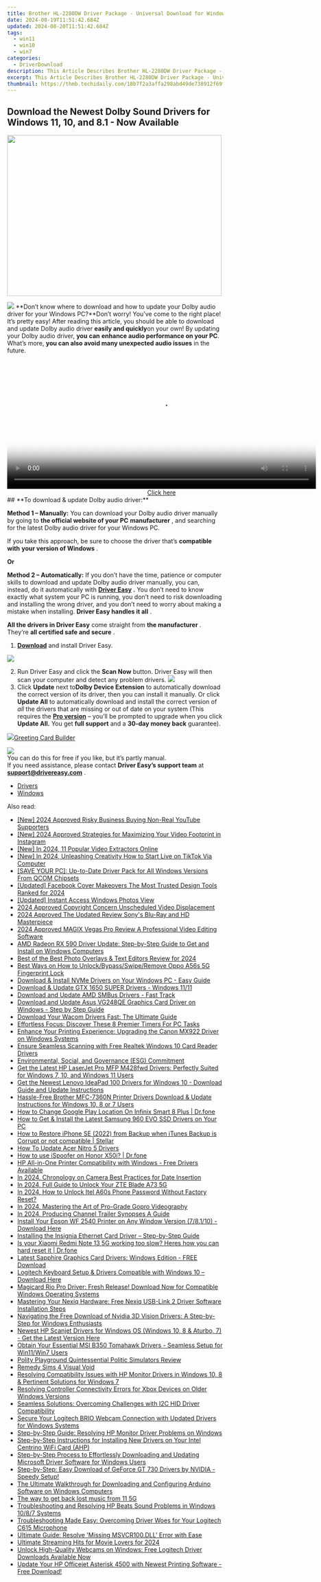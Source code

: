 ```yaml
---
title: Brother HL-2280DW Driver Package - Universal Download for Windows 11, Windows 10, Windows 8 & 7 Users
date: 2024-08-19T11:51:42.684Z
updated: 2024-08-20T11:51:42.684Z
tags:
  - win11
  - win10
  - win7
categories:
  - DriverDownload
description: This Article Describes Brother HL-2280DW Driver Package - Universal Download for Windows 11, Windows 10, Windows 8 & 7 Users
excerpt: This Article Describes Brother HL-2280DW Driver Package - Universal Download for Windows 11, Windows 10, Windows 8 & 7 Users
thumbnail: https://thmb.techidaily.com/18b7f2a3affa298abd49de738912f69fd84b1ae730be3c4356f4b4963bc95eed.jpg
---
```


## Download the Newest Dolby Sound Drivers for Windows 11, 10, and 8.1 - Now Available

<!-- affiliate ads begin -->
<a href="https://electronicx.pxf.io/c/5597632/1872456/14483" target="_top" id="1872456"><img src="//a.impactradius-go.com/display-ad/14483-1872456" border="0" alt="" width="500" height="375"/></a><img height="0" width="0" src="https://imp.pxf.io/i/5597632/1872456/14483" style="position:absolute;visibility:hidden;" border="0" />
<!-- affiliate ads end -->
![](https://images.drivereasy.com/wp-content/uploads/2019/01/snap000424-300x186.png)   **Don’t know where to download and how to update your Dolby audio driver for your Windows PC?**Don’t worry! You’ve come to the right place! It’s pretty easy! After reading this article, you should be able to download and update Dolby audio driver **easily and quickly**on your own! By updating your Dolby audio driver, **you**  **can**  **enhance audio performance on your PC**. What’s more, **you can also avoid many unexpected audio issues**  in the future.

<!-- affiliate ads begin -->
<span id="1993650">
					<video width="720" height="300" style="cursor:pointer"
           poster="//a.impactradius-go.com/display-clicktoplayimage/1993650.jpeg"
           onclick="if(!this.playClicked){this.play();this.setAttribute('controls',true);this.playClicked=true;}">
	   <source src="//a.impactradius-go.com/display-ad/22993-1993650">
	   <img src="//a.impactradius-go.com/display-clicktoplayimage/1993650.jpeg" style="border: none; height: 100%; width: 100%; object-fit: contain">
	</video>
	<div style="width:720px;text-align:center"><a href="javascript:window.open(decodeURIComponent('https%3A%2F%2Fhomestyler.sjv.io%2Fc%2F5597632%2F1993650%2F22993'), '_blank');void(0);">Click here</a></div>
</span>
<img height="0" width="0" src="https://imp.pxf.io/i/5597632/1993650/22993" style="position:absolute;visibility:hidden;" border="0" />
<!-- affiliate ads end -->
## **To download & update Dolby audio driver:**

**Method 1 – Manually:**  You can download your Dolby audio driver manually by going to **the official website of your PC** **manufacturer**  , and searching for the latest Dolby audio driver for your Windows PC.

 If you take this approach, be sure to choose the driver that’s **compatible with** **your version of Windows** .

**Or**

**Method 2 – Automatically:**   If you don’t have the time, patience or computer skills to download and update Dolby audio driver manually, you can, instead, do it automatically with **[Driver Easy](https://tools.techidaily.com/drivereasy/download/) .**  You don’t need to know exactly what system your PC is running, you don’t need to risk downloading and installing the wrong driver, and you don’t need to worry about making a mistake when installing. **Driver Easy handles it all** .

**All the drivers in Driver Easy** come straight from **the manufacturer** . They‘re **all certified safe and secure** .

1. **[Download](https://tools.techidaily.com/drivereasy/download/)**  and install Driver Easy.
<!-- affiliate ads begin -->
<a href="https://store.nero.com/order/checkout.php?PRODS=42296855&QTY=1&AFFILIATE=108875&CART=1"><img src="http://cdnwww.nero.com/nero-com-wAssets/img/banners/2023/recode/Nero_Recode_Screen_2.png" border="0"></a>
<!-- affiliate ads end -->
2. Run Driver Easy and click the **Scan Now**  button. Driver Easy will then scan your computer and detect any problem drivers. ![](https://images.drivereasy.com/wp-content/uploads/2019/01/snap000425.png)
3. Click **Update**  next to**Dolby Device Extension** to automatically download the correct version of its driver, then you can install it manually. Or click **Update All**  to automatically download and install the correct version of _all_  the drivers that are missing or out of date on your system (This requires the **[Pro version](https://tools.techidaily.com/drivereasy/download/)**  – you’ll be prompted to upgrade when you click **Update All.** You get **full support**  and a **30-day money back**  guarantee).  
<!-- affiliate ads begin -->
<a href="https://secure.2checkout.com/order/checkout.php?PRODS=2067133&QTY=1&AFFILIATE=108875&CART=1"><img src="https://www.pearlmountainsoft.com/n_img/product/gcb/banScrn.jpg" border="0">Greeting Card Builder</a>
<!-- affiliate ads end -->
![](https://images.drivereasy.com/wp-content/uploads/2019/01/snap000426.png)  
 You can do this for free if you like, but it’s partly manual.  
 If you need assistance, please contact **Driver Easy’s support team** at [**support@drivereasy.com**](https://tools.techidaily.com/drivereasy/download/) .

* [Drivers](https://tools.techidaily.com/drivereasy/download/)
* [Windows](https://tools.techidaily.com/drivereasy/download/)

<ins class="adsbygoogle"
     style="display:block"
     data-ad-format="autorelaxed"
     data-ad-client="ca-pub-7571918770474297"
     data-ad-slot="1223367746"></ins>



<ins class="adsbygoogle"
     style="display:block"
     data-ad-client="ca-pub-7571918770474297"
     data-ad-slot="8358498916"
     data-ad-format="auto"
     data-full-width-responsive="true"></ins>

<span class="atpl-alsoreadstyle">Also read:</span>
<div><ul>
<li><a href="https://youtube-webster.techidaily.com/024-approved-risky-business-buying-non-real-youtube-supporters/"><u>[New] 2024 Approved  Risky Business  Buying Non-Real YouTube Supporters</u></a></li>
<li><a href="https://instagram-videos.techidaily.com/new-2024-approved-strategies-for-maximizing-your-video-footprint-in-instagram/"><u>[New] 2024 Approved  Strategies for Maximizing Your Video Footprint in Instagram</u></a></li>
<li><a href="https://facebook-record-videos.techidaily.com/new-in-2024-11-popular-video-extractors-online/"><u>[New] In 2024, 11 Popular Video Extractors Online</u></a></li>
<li><a href="https://tiktok-videos.techidaily.com/new-in-2024-unleashing-creativity-how-to-start-live-on-tiktok-via-computer/"><u>[New] In 2024, Unleashing Creativity  How to Start Live on TikTok Via Computer</u></a></li>
<li><a href="https://hardware-help.techidaily.com/save-your-pc-up-to-date-driver-pack-for-all-windows-versions-from-qcom-chipsets/"><u>[SAVE YOUR PC]: Up-to-Date Driver Pack for All Windows Versions From QCOM Chipsets</u></a></li>
<li><a href="https://facebook-video-recording.techidaily.com/updated-facebook-cover-makeovers-the-most-trusted-design-tools-ranked-for-2024/"><u>[Updated] Facebook Cover Makeovers  The Most Trusted Design Tools Ranked for 2024</u></a></li>
<li><a href="https://extra-approaches.techidaily.com/updated-instant-access-windows-photos-view/"><u>[Updated] Instant Access Windows Photos View</u></a></li>
<li><a href="https://facebook-videos.techidaily.com/2024-approved-copyright-concern-unscheduled-video-displacement/"><u>2024 Approved  Copyright Concern  Unscheduled Video Displacement</u></a></li>
<li><a href="https://some-guidance.techidaily.com/2024-approved-the-updated-review-sonys-blu-ray-and-hd-masterpiece/"><u>2024 Approved  The Updated Review  Sony's Blu-Ray and HD Masterpiece</u></a></li>
<li><a href="https://ai-video-editing.techidaily.com/2024-approved-magix-vegas-pro-review-a-professional-video-editing-software/"><u>2024 Approved MAGIX Vegas Pro Review A Professional Video Editing Software</u></a></li>
<li><a href="https://hardware-help.techidaily.com/amd-radeon-rx-590-driver-update-step-by-step-guide-to-get-and-install-on-windows-computers/"><u>AMD Radeon RX 590 Driver Update: Step-by-Step Guide to Get and Install on Windows Computers</u></a></li>
<li><a href="https://article-knowledge.techidaily.com/best-of-the-best-photo-overlays-and-text-editors-review-for-2024/"><u>Best of the Best  Photo Overlays & Text Editors Review for 2024</u></a></li>
<li><a href="https://easy-unlock-android.techidaily.com/best-ways-on-how-to-unlockbypassswiperemove-oppo-a56s-5g-fingerprint-lock-by-drfone-android/"><u>Best Ways on How to Unlock/Bypass/Swipe/Remove Oppo A56s 5G Fingerprint Lock</u></a></li>
<li><a href="https://hardware-help.techidaily.com/download-and-install-nvme-drivers-on-your-windows-pc-easy-guide/"><u>Download & Install NVMe Drivers on Your Windows PC - Easy Guide</u></a></li>
<li><a href="https://hardware-help.techidaily.com/download-and-update-gtx-1650-super-drivers-windows-1111/"><u>Download & Update GTX 1650 SUPER Drivers - Windows 11/11</u></a></li>
<li><a href="https://hardware-help.techidaily.com/download-and-update-amd-smbus-drivers-fast-track/"><u>Download and Update AMD SMBus Drivers - Fast Track</u></a></li>
<li><a href="https://hardware-help.techidaily.com/1722959179418-download-and-update-asus-vg248qe-graphics-card-driver-on-windows-step-by-step-guide/"><u>Download and Update Asus VG248QE Graphics Card Driver on Windows - Step by Step Guide</u></a></li>
<li><a href="https://hardware-help.techidaily.com/download-your-wacom-drivers-fast-the-ultimate-guide/"><u>Download Your Wacom Drivers Fast: The Ultimate Guide</u></a></li>
<li><a href="https://windows11.techidaily.com/effortless-focus-discover-these-8-premier-timers-for-pc-tasks/"><u>Effortless Focus: Discover These 8 Premier Timers For PC Tasks</u></a></li>
<li><a href="https://hardware-help.techidaily.com/enhance-your-printing-experience-upgrading-the-canon-mx922-driver-on-windows-systems/"><u>Enhance Your Printing Experience: Upgrading the Canon MX922 Driver on Windows Systems</u></a></li>
<li><a href="https://hardware-help.techidaily.com/ensure-seamless-scanning-with-free-realtek-windows-10-card-reader-drivers/"><u>Ensure Seamless Scanning with Free Realtek Windows 10 Card Reader Drivers</u></a></li>
<li><a href="https://hardware-help.techidaily.com/environmental-social-and-governance-esg-commitment/"><u>Environmental, Social, and Governance (ESG) Commitment</u></a></li>
<li><a href="https://hardware-help.techidaily.com/get-the-latest-hp-laserjet-pro-mfp-m428fwd-drivers-perfectly-suited-for-windows-7-10-and-windows-11-users/"><u>Get the Latest HP LaserJet Pro MFP M428fwd Drivers: Perfectly Suited for Windows 7, 10, and Windows 11 Users</u></a></li>
<li><a href="https://hardware-help.techidaily.com/get-the-newest-lenovo-ideapad-100-drivers-for-windows-10-download-guide-and-update-instructions/"><u>Get the Newest Lenovo IdeaPad 100 Drivers for Windows 10 - Download Guide and Update Instructions</u></a></li>
<li><a href="https://hardware-help.techidaily.com/hassle-free-brother-mfc-7360n-printer-drivers-download-and-update-instructions-for-windows-10-8-or-7-users/"><u>Hassle-Free Brother MFC-7360N Printer Drivers Download & Update Instructions for Windows 10, 8 or 7 Users</u></a></li>
<li><a href="https://fake-location.techidaily.com/how-to-change-google-play-location-on-infinix-smart-8-plus-drfone-by-drfone-virtual-android/"><u>How to Change Google Play Location On Infinix Smart 8 Plus | Dr.fone</u></a></li>
<li><a href="https://hardware-help.techidaily.com/how-to-get-and-install-the-latest-samsung-960-evo-ssd-drivers-on-your-pc/"><u>How to Get & Install the Latest Samsung 960 EVO SSD Drivers on Your PC</u></a></li>
<li><a href="https://blog-min.techidaily.com/how-to-restore-iphone-se-2022-from-backup-when-itunes-backup-is-corrupt-or-not-compatible-stellar-by-stellar-data-recovery-ios-iphone-data-recovery/"><u>How to Restore iPhone SE (2022) from Backup when iTunes Backup is Corrupt or not compatible | Stellar</u></a></li>
<li><a href="https://hardware-help.techidaily.com/how-to-update-acer-nitro-5-drivers/"><u>How To Update Acer Nitro 5 Drivers</u></a></li>
<li><a href="https://pokemon-go-android.techidaily.com/how-to-use-ispoofer-on-honor-x50i-drfone-by-drfone-virtual-android/"><u>How to use iSpoofer on Honor X50i? | Dr.fone</u></a></li>
<li><a href="https://hardware-help.techidaily.com/hp-all-in-one-printer-compatibility-with-windows-free-drivers-available/"><u>HP All-in-One Printer Compatibility with Windows - Free Drivers Available</u></a></li>
<li><a href="https://extra-tips.techidaily.com/in-2024-chronology-on-camera-best-practices-for-date-insertion/"><u>In 2024, Chronology on Camera  Best Practices for Date Insertion</u></a></li>
<li><a href="https://unlock-android.techidaily.com/in-2024-full-guide-to-unlock-your-zte-blade-a73-5g-by-drfone-android/"><u>In 2024, Full Guide to Unlock Your ZTE Blade A73 5G</u></a></li>
<li><a href="https://unlock-android.techidaily.com/in-2024-how-to-unlock-itel-a60s-phone-password-without-factory-reset-by-drfone-android/"><u>In 2024, How to Unlock Itel A60s Phone Password Without Factory Reset?</u></a></li>
<li><a href="https://extra-guidance.techidaily.com/in-2024-mastering-the-art-of-pro-grade-gopro-videography/"><u>In 2024, Mastering the Art of Pro-Grade Gopro Videography</u></a></li>
<li><a href="https://youtube-help.techidaily.com/in-2024-producing-channel-trailer-synopses-a-guide/"><u>In 2024, Producing Channel Trailer Synopses  A Guide</u></a></li>
<li><a href="https://hardware-help.techidaily.com/install-your-epson-wf-2540-printer-on-any-window-version-78110-download-here/"><u>Install Your Epson WF 2540 Printer on Any Window Version (7/8.1/10) - Download Here</u></a></li>
<li><a href="https://hardware-help.techidaily.com/installing-the-insignia-ethernet-card-driver-step-by-step-guide/"><u>Installing the Insignia Ethernet Card Driver – Step-by-Step Guide</u></a></li>
<li><a href="https://techidaily.com/is-your-xiaomi-redmi-note-13-5g-working-too-slow-heres-how-you-can-hard-reset-it-drfone-by-drfone-reset-android-reset-android/"><u>Is your Xiaomi Redmi Note 13 5G working too slow? Heres how you can hard reset it | Dr.fone</u></a></li>
<li><a href="https://hardware-help.techidaily.com/latest-sapphire-graphics-card-drivers-windows-edition-free-download/"><u>Latest Sapphire Graphics Card Drivers: Windows Edition - FREE Download</u></a></li>
<li><a href="https://hardware-help.techidaily.com/1722964524089-logitech-keyboard-setup-and-drivers-compatible-with-windows-10-download-here/"><u>Logitech Keyboard Setup & Drivers Compatible with Windows 10 – Download Here</u></a></li>
<li><a href="https://hardware-help.techidaily.com/magicard-rio-pro-driver-fresh-release-download-now-for-compatible-windows-operating-systems/"><u>Magicard Rio Pro Driver: Fresh Release! Download Now for Compatible Windows Operating Systems</u></a></li>
<li><a href="https://hardware-help.techidaily.com/mastering-your-nexiq-hardware-free-nexiq-usb-link-2-driver-software-installation-steps/"><u>Mastering Your Nexiq Hardware: Free Nexiq USB-Link 2 Driver Software Installation Steps</u></a></li>
<li><a href="https://hardware-help.techidaily.com/navigating-the-free-download-of-nvidia-3d-vision-drivers-a-step-by-step-for-windows-enthusiasts/"><u>Navigating the Free Download of Nvidia 3D Vision Drivers: A Step-by-Step for Windows Enthusiasts</u></a></li>
<li><a href="https://hardware-help.techidaily.com/newest-hp-scanjet-drivers-for-windows-os-windows-10-8-and-aturbo-7-get-the-latest-version-here/"><u>Newest HP Scanjet Drivers for Windows OS (Windows 10, 8 & Aturbo, 7) - Get the Latest Version Here</u></a></li>
<li><a href="https://hardware-help.techidaily.com/obtain-your-essential-msi-b350-tomahawk-drivers-seamless-setup-for-win11win7-users/"><u>Obtain Your Essential MSI B350 Tomahawk Drivers - Seamless Setup for Win11/Win7 Users</u></a></li>
<li><a href="https://desktop-recording.techidaily.com/polity-playground-quintessential-politic-simulators-review/"><u>Polity Playground  Quintessential Politic Simulators Review</u></a></li>
<li><a href="https://network-issues.techidaily.com/remedy-sims-4-visual-void/"><u>Remedy Sims 4 Visual Void</u></a></li>
<li><a href="https://hardware-help.techidaily.com/resolving-compatibility-issues-with-hp-monitor-drivers-in-windows-10-8-and-pertinent-solutions-for-windows-7/"><u>Resolving Compatibility Issues with HP Monitor Drivers in Windows 10, 8 & Pertinent Solutions for Windows 7</u></a></li>
<li><a href="https://hardware-help.techidaily.com/resolving-controller-connectivity-errors-for-xbox-devices-on-older-windows-versions/"><u>Resolving Controller Connectivity Errors for Xbox Devices on Older Windows Versions</u></a></li>
<li><a href="https://hardware-help.techidaily.com/seamless-solutions-overcoming-challenges-with-i2c-hid-driver-compatibility/"><u>Seamless Solutions: Overcoming Challenges with I2C HID Driver Compatibility</u></a></li>
<li><a href="https://hardware-help.techidaily.com/secure-your-logitech-brio-webcam-connection-with-updated-drivers-for-windows-systems/"><u>Secure Your Logitech BRIO Webcam Connection with Updated Drivers for Windows Systems</u></a></li>
<li><a href="https://hardware-help.techidaily.com/step-by-step-guide-resolving-hp-monitor-driver-problems-on-windows/"><u>Step-by-Step Guide: Resolving HP Monitor Driver Problems on Windows</u></a></li>
<li><a href="https://hardware-help.techidaily.com/step-by-step-instructions-for-installing-new-drivers-on-your-intel-centrino-wifi-card-ahp/"><u>Step-by-Step Instructions for Installing New Drivers on Your Intel Centrino WiFi Card (AHP)</u></a></li>
<li><a href="https://hardware-help.techidaily.com/step-by-step-process-to-effortlessly-downloading-and-updating-microsoft-driver-software-for-windows-users/"><u>Step-by-Step Process to Effortlessly Downloading and Updating Microsoft Driver Software for Windows Users</u></a></li>
<li><a href="https://hardware-help.techidaily.com/step-by-step-easy-download-of-geforce-gt-730-drivers-by-nvidia-speedy-setup/"><u>Step-by-Step: Easy Download of GeForce GT 730 Drivers by NVIDIA - Speedy Setup!</u></a></li>
<li><a href="https://hardware-help.techidaily.com/the-ultimate-walkthrough-for-downloading-and-configuring-arduino-software-on-windows-computers/"><u>The Ultimate Walkthrough for Downloading and Configuring Arduino Software on Windows Computers</u></a></li>
<li><a href="https://techidaily.com/the-way-to-get-back-lost-music-from-11-5g-by-fonelab-android-recover-music/"><u>The way to get back lost music from 11 5G</u></a></li>
<li><a href="https://hardware-help.techidaily.com/troubleshooting-and-resolving-hp-beats-sound-problems-in-windows-1087-systems/"><u>Troubleshooting and Resolving HP Beats Sound Problems in Windows 10/8/7 Systems</u></a></li>
<li><a href="https://hardware-help.techidaily.com/troubleshooting-made-easy-overcoming-driver-woes-for-your-logitech-c615-microphone/"><u>Troubleshooting Made Easy: Overcoming Driver Woes for Your Logitech C615 Microphone</u></a></li>
<li><a href="https://tech-recovery.techidaily.com/ultimate-guide-resolve-missing-msvcr100dll-error-with-ease/"><u>Ultimate Guide: Resolve 'Missing MSVCR100.DLL' Error with Ease</u></a></li>
<li><a href="https://facebook-record-videos.techidaily.com/ultimate-streaming-hits-for-movie-lovers-for-2024/"><u>Ultimate Streaming Hits for Movie Lovers for 2024</u></a></li>
<li><a href="https://hardware-help.techidaily.com/unlock-high-quality-webcams-on-windows-free-logitech-driver-downloads-available-now/"><u>Unlock High-Quality Webcams on Windows: Free Logitech Driver Downloads Available Now</u></a></li>
<li><a href="https://hardware-help.techidaily.com/update-your-hp-officejet-asterisk-4500-with-newest-printing-software-free-download/"><u>Update Your HP Officejet Asterisk 4500 with Newest Printing Software - Free Download!</u></a></li>
</ul></div>
